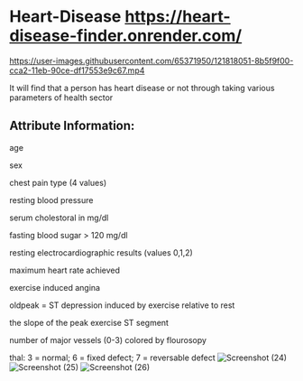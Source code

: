 # Heart-Disease https://heart-disease-finder.onrender.com/

https://user-images.githubusercontent.com/65371950/121818051-8b5f9f00-cca2-11eb-90ce-df17553e9c67.mp4


It will find that a person has heart disease or not through taking various parameters of health sector


Attribute Information:
-----------------------------
age

sex

chest pain type (4 values)

resting blood pressure

serum cholestoral in mg/dl

fasting blood sugar > 120 mg/dl

resting electrocardiographic results (values 0,1,2)

maximum heart rate achieved

exercise induced angina

oldpeak = ST depression induced by exercise relative to rest

the slope of the peak exercise ST segment

number of major vessels (0-3) colored by flourosopy

thal: 3 = normal; 6 = fixed defect; 7 = reversable defect
![Screenshot (24)](https://user-images.githubusercontent.com/65371950/121818120-e85b5500-cca2-11eb-8dd3-45f181a3a263.png)
![Screenshot (25)](https://user-images.githubusercontent.com/65371950/121818125-ef826300-cca2-11eb-9266-1715bc0bad80.png)
![Screenshot (26)](https://user-images.githubusercontent.com/65371950/121818127-f14c2680-cca2-11eb-8fb8-53ee39ab5237.png)
